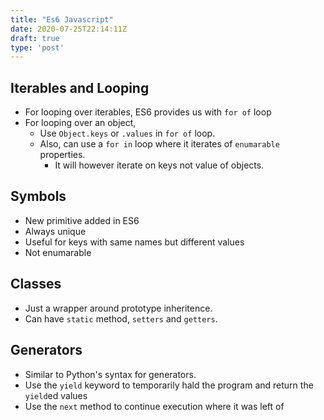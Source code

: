 ```yaml
---
title: "Es6 Javascript"
date: 2020-07-25T22:14:11Z
draft: true
type: 'post'
---
```


## Iterables and Looping

- For looping over iterables, ES6 provides us with `for of` loop
- For looping over an object, 
    - Use `Object.keys` or `.values` in `for of` loop.
    - Also, can use a `for in` loop where it iterates of `enumarable` properties.
        - It will however iterate on keys not value of objects.

 
## Symbols
- New primitive added in ES6
- Always unique
- Useful for keys with same names but different values
- Not enumarable

## Classes
- Just a wrapper around prototype inheritence.
- Can have `static` method, `setters` and `getters`.

## Generators
- Similar to Python's syntax for generators.
- Use the `yield` keyword to temporarily hald the program and return the `yield`ed values
- Use the `next` method to continue execution where it was left of


